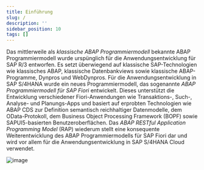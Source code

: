 ```yaml
---
title: Einführung
slug: /
description: ''
sidebar_position: 10
tags: []
---
```


Das mittlerweile als _klassische ABAP Programmiermodell_ bekannte ABAP Programmiermodell wurde urspünglich für die Anwendungsentwicklung für SAP R/3 entworfen. Es setzt überwiegend auf klassische SAP-Technologien wie klassisches ABAP, klassische Datenbankviews sowie klassische ABAP-Programme, Dynpros und WebDynpros. Für die Anwendungsentwicklung in SAP S/4HANA wurde ein neues Programmiermodell, das sogenannte _ABAP Programmiermodell für SAP Fiori_ entwickelt. Dieses unterstützt die Entwicklung verschiedener Fiori-Anwendungen wie Transaktions-, Such-, Analyse- und Planungs-Apps und basiert auf erprobten Technologien wie ABAP CDS zur Definition semantisch reichhaltiger Datenmodelle, dem OData-Protokoll, dem Business Object Processing Framework (BOPF) sowie SAPUI5-basierten Benutzeroberflächen. Das _ABAP RESTful Application Programming Model_ (RAP) wiederum stellt eine konsequente Weiterentwicklung des ABAP Programmiermodells für SAP Fiori dar und wird vor allem für die Anwendungsentwicklung in SAP S/4HANA Cloud verwendet.

![image](https://user-images.githubusercontent.com/47243617/228807984-be0232e8-22e1-41b2-a9f4-ab91c8723c84.png)
